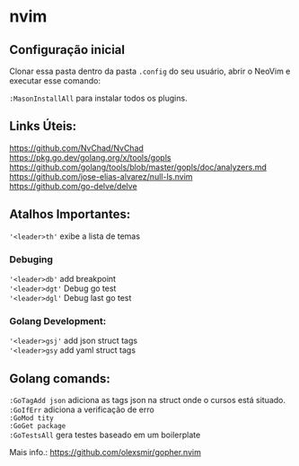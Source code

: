 # nvim

## Configuração inicial

Clonar essa pasta dentro da pasta ```.config``` do seu usuário, abrir o NeoVim e executar esse comando:

```:MasonInstallAll``` para instalar todos os plugins.

## Links Úteis:

https://github.com/NvChad/NvChad  
https://pkg.go.dev/golang.org/x/tools/gopls  
https://github.com/golang/tools/blob/master/gopls/doc/analyzers.md  
https://github.com/jose-elias-alvarez/null-ls.nvim  
https://github.com/go-delve/delve  

## Atalhos Importantes:

```'<leader>th'```    exibe a lista de temas

### Debuging
```'<leader>db'```      add breakpoint  
```'<leader>dgt'```     Debug go test  
```'<leader>dgl'```     Debug last go test  

### Golang Development:
```'<leader>gsj'```     add json struct tags  
```'<leader>gsy```      add yaml struct tags  

## Golang comands:

```:GoTagAdd json```    adiciona as tags json na struct onde o cursos está situado.  
```:GoIfErr```          adiciona a verificação de erro  
```:GoMod tity```  
```:GoGet package```  
```:GoTestsAll```       gera testes baseado em um boilerplate  

Mais info.: https://github.com/olexsmir/gopher.nvim
